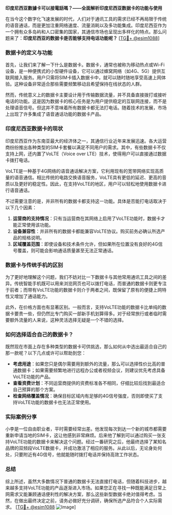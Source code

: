 **印度尼西亚數據卡可以接電話嗎？——全面解析印度尼西亚数据卡的功能与使用**

在当今这个数字化飞速发展的时代，人们对于通讯工具的需求已经不再局限于传统的语音通话，而是更加注重网络速度、流量消耗以及多功能集成。印度尼西亚作为一个拥有众多岛屿和人口密集的国家，其通信市场也呈现出多样化的特点。那么问题来了：**印度尼西亚的数据卡是否能够支持电话功能呢？** [[TG💪+ @esim1088](https://t.me/s/esim1088)]

### 数据卡的定义与功能

首先，让我们来了解一下什么是数据卡。数据卡，通常也被称为移动热点或Wi-Fi设备，是一种便携式的小型硬件设备，它可以通过蜂窝网络（如4G、5G）提供互联网接入服务。用户只需将SIM卡插入数据卡中，就可以随时随地享受高速上网体验。这种设备非常适合那些需要频繁移动且希望保持在线状态的人群。

然而，传统意义上的数据卡主要设计用于传输数据流量，并不具备直接拨打或接听电话的功能。这是因为数据卡的核心任务是为用户提供稳定的互联网连接，而不是处理语音信号。但这并不意味着所有数据卡都无法打电话。随着技术的发展，市场上出现了许多集成了语音通话功能的数据卡产品。

### 印度尼西亚数据卡的现状

印度尼西亚作为东南亚最大的经济体之一，其通信行业近年来发展迅速。各大运营商纷纷推出各种类型的SIM卡套餐以满足不同用户的需求。其中，有些数据卡不仅支持上网，还内置了VoLTE（Voice over LTE）技术，使得用户可以直接通过数据卡拨打电话。

VoLTE是一种基于4G网络的语音通话解决方案，它利用现有的宽带网络实现高质量的语音通信。相比传统的电路交换语音服务，VoLTE具有更低的延迟、更高的音质以及更好的稳定性。因此，在支持VoLTE的地区，用户可以轻松地使用数据卡进行语音通话。

不过需要注意的是，并非所有的数据卡都支持这一功能。具体是否能打电话取决于以下几个因素：

1. **运营商的支持情况**：只有当运营商在其网络上启用了VoLTE功能时，数据卡才能正常使用该功能。
2. **设备兼容性**：并非所有的数据卡都能兼容VoLTE协议。购买前务必确认所选产品的规格说明。
3. **区域覆盖范围**：即使设备和技术条件允许，但如果所在位置没有良好的4G信号覆盖，则可能会影响通话质量甚至无法正常通话。

### 数据卡与传统手机的区别

为了更好地理解这个问题，我们不妨对比一下数据卡与其他常用通讯工具之间的差异。传统智能手机既可以用来浏览网页也可以拨打电话，而普通的数据卡则更专注于前者；而带有VoLTE功能的数据卡则介于两者之间，既保留了原有的便捷上网特性又增加了通话能力。

此外，在价格方面也有显著区别。一般而言，支持VoLTE功能的数据卡比单纯的数据卡要贵一些，但仍然比专门购买一部新手机划算得多。对于经常旅行或者临时需要额外流量的人来说，这种灵活选择无疑是一个不错的选择。

### 如何选择适合自己的数据卡？

既然现在市面上存在多种类型的数据卡可供挑选，那么如何从中选出最适合自己的那一款呢？以下几点或许可以帮助到您：

- **考虑用途**：如果您只是偶尔需要用到额外的流量，那么可以选择性价比高的普通数据卡；如果需要频繁地进行远程办公或者视频会议，则建议优先考虑具备VoLTE功能的产品。
- **查看资费计划**：不同运营商提供的资费标准各不相同，仔细比较后找到最适合自己预算的那个方案。
- **检查网络覆盖情况**：确保目标区域内有足够的4G信号强度，否则即使买了支持VoLTE功能的数据卡也无法正常使用。

### 实际案例分享

小李是一位自由职业者，平时需要经常出差。他发现每次到达一个新的城市都需要重新申请当地的SIM卡，这让他感到非常麻烦。后来他了解到可以通过购买一张支持VoLTE功能的数据卡来解决这个问题。经过一番研究之后，他最终选择了某知名品牌的双频段VoLTE数据卡，并成功激活了相应的服务。从此以后，无论身处何处，只要附近有4G信号，他就能随时拨打电话并保持高效工作状态。

### 总结

综上所述，虽然大多数情况下普通的数据卡无法直接打电话，但随着科技进步，越来越多支持VoLTE功能的产品逐渐进入市场。如果您正在寻找一种既能满足日常上网需求又能兼顾通话便利性的解决方案，那么这些新型数据卡绝对值得考虑。当然，在做出最终决定之前，请务必做好充分调研，确保所选产品符合个人实际需求。 [[TG💪+ @esim1088](https://t.me/s/esim1088) ![Image](https://i.postimg.cc/4NQfJmqS/Snipaste-2025-05-13-00-14-12.png)]